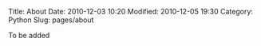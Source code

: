 Title: About
Date: 2010-12-03 10:20
Modified: 2010-12-05 19:30
Category: Python
Slug: pages/about

To be added